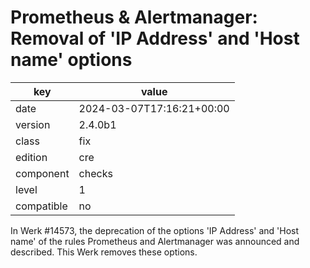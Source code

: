 [//]: # (werk v2)
# Prometheus & Alertmanager: Removal of 'IP Address' and 'Host name' options

key        | value
---------- | ---
date       | 2024-03-07T17:16:21+00:00
version    | 2.4.0b1
class      | fix
edition    | cre
component  | checks
level      | 1
compatible | no

In Werk #14573, the deprecation of the options 'IP Address' and 'Host name' of the rules Prometheus
and Alertmanager was announced and described. This Werk removes these options.
